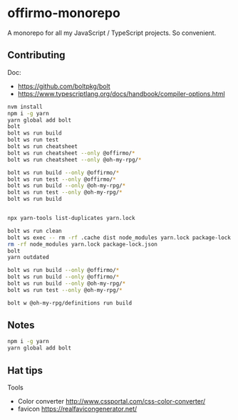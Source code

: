 # offirmo-monorepo
A monorepo for all my JavaScript / TypeScript projects. So convenient.


## Contributing

Doc:
* https://github.com/boltpkg/bolt
* https://www.typescriptlang.org/docs/handbook/compiler-options.html



```bash
nvm install
npm i -g yarn
yarn global add bolt
bolt
bolt ws run build
bolt ws run test
bolt ws run cheatsheet
bolt ws run cheatsheet --only @offirmo/*
bolt ws run cheatsheet --only @oh-my-rpg/*

bolt ws run build --only @offirmo/*
bolt ws run test --only @offirmo/*
bolt ws run build --only @oh-my-rpg/*
bolt ws run test --only @oh-my-rpg/*
bolt ws run build


npx yarn-tools list-duplicates yarn.lock

bolt ws run clean
bolt ws exec -- rm -rf .cache dist node_modules yarn.lock package-lock.json yarn-error.log
rm -rf node_modules yarn.lock package-lock.json
bolt
yarn outdated

bolt ws run build --only @offirmo/*
bolt ws run build --only @offirmo/*
bolt ws run build --only @oh-my-rpg/*
bolt ws run test --only @oh-my-rpg/*

bolt w @oh-my-rpg/definitions run build
```

## Notes

```bash
npm i -g yarn
yarn global add bolt
```

## Hat tips

Tools
- Color converter http://www.cssportal.com/css-color-converter/
- favicon https://realfavicongenerator.net/

